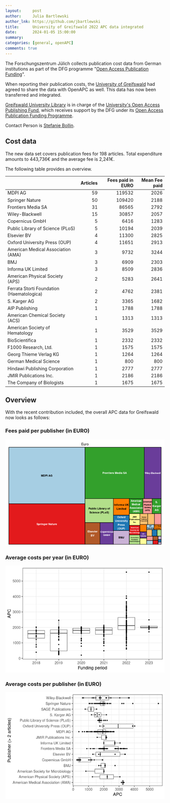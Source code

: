 ```yaml
---
layout:     post
author:     Julia Bartlewski
author_lnk: https://github.com/jbartlewski
title:      University of Greifswald 2022 APC data integrated
date:       2024-01-05 15:00:00
summary:    
categories: [general, openAPC]
comments: true
---
```





The Forschungszentrum Jülich collects publication cost data from German institutions as part of the DFG programme "[Open Access Publication Funding](https://www.fz-juelich.de/en/zb/open-science/open-access/monitoring-dfg-oa-publication-funding)".

When reporting their publication costs, the [University of Greifswald](https://www.uni-greifswald.de/en/) had agreed to share the data with OpenAPC as well. This data has now been transferred and integrated.

[Greifswald University Library](https://ub.uni-greifswald.de/en/library/) is in charge of the [University's Open Access Publishing Fund](https://ub.uni-greifswald.de/en/service/for-academics/open-access/funding/funding-open-access-gold/), which receives support by the DFG under its [Open Access Publication Funding Programme](https://www.dfg.de/en/research_funding/programmes/infrastructure/lis/open_access/infrastructure_funding/).

Contact Person is [Stefanie Bollin](mailto:openaccess@uni-greifswald.de).

## Cost data



The new data set covers publication fees for 198 articles. Total expenditure amounts to 443,736€ and the average fee is 2,241€.

The following table provides an overview.



|                                          | Articles| Fees paid in EURO| Mean Fee paid|
|:-----------------------------------------|--------:|-----------------:|-------------:|
|MDPI AG                                   |       59|            119532|          2026|
|Springer Nature                           |       50|            109420|          2188|
|Frontiers Media SA                        |       31|             86565|          2792|
|Wiley-Blackwell                           |       15|             30857|          2057|
|Copernicus GmbH                           |        5|              6416|          1283|
|Public Library of Science (PLoS)          |        5|             10194|          2039|
|Elsevier BV                               |        4|             11300|          2825|
|Oxford University Press (OUP)             |        4|             11651|          2913|
|American Medical Association (AMA)        |        3|              9732|          3244|
|BMJ                                       |        3|              6909|          2303|
|Informa UK Limited                        |        3|              8509|          2836|
|American Physical Society (APS)           |        2|              5283|          2641|
|Ferrata Storti Foundation (Haematologica) |        2|              4762|          2381|
|S. Karger AG                              |        2|              3365|          1682|
|AIP Publishing                            |        1|              1788|          1788|
|American Chemical Society (ACS)           |        1|              1313|          1313|
|American Society of Hematology            |        1|              3529|          3529|
|BioScientifica                            |        1|              2332|          2332|
|F1000 Research, Ltd.                      |        1|              1575|          1575|
|Georg Thieme Verlag KG                    |        1|              1264|          1264|
|German Medical Science                    |        1|               800|           800|
|Hindawi Publishing Corporation            |        1|              2777|          2777|
|JMIR Publications Inc.                    |        1|              2186|          2186|
|The Company of Biologists                 |        1|              1675|          1675|



## Overview

With the recent contribution included, the overall APC data for Greifswald now looks as follows:

### Fees paid per publisher (in EURO)

![plot of chunk tree_greifswald_2024_01_05_full](/figure/tree_greifswald_2024_01_05_full-1.png)

###  Average costs per year (in EURO)

![plot of chunk box_greifswald_2024_01_05_year_full](/figure/box_greifswald_2024_01_05_year_full-1.png)

###  Average costs per publisher (in EURO)

![plot of chunk box_greifswald_2024_01_05_publisher_full](/figure/box_greifswald_2024_01_05_publisher_full-1.png)
